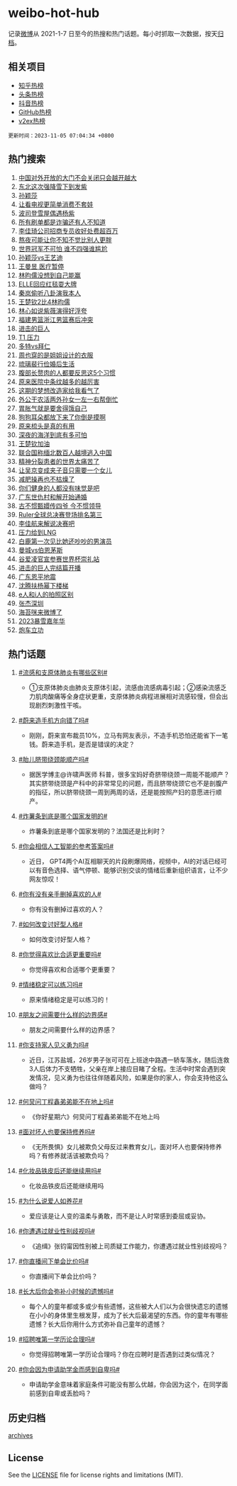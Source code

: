# weibo-hot-hub

记录[微博](https://www.weibo.com)从 2021-1-7 日至今的热搜和热门话题。每小时抓取一次数据，按天[归档](archives)。

## 相关项目

- [知乎热榜](https://github.com/lonnyzhang423/zhihu-hot-hub)
- [头条热榜](https://github.com/lonnyzhang423/toutiao-hot-hub)
- [抖音热榜](https://github.com/lonnyzhang423/douyin-hot-hub)
- [GitHub热榜](https://github.com/lonnyzhang423/github-hot-hub)
- [v2ex热榜](https://github.com/lonnyzhang423/v2ex-hot-hub)


`更新时间：2023-11-05 07:04:34 +0800`

## 热门搜索

1. [中国对外开放的大门不会关闭只会越开越大](https://m.weibo.cn/search?containerid=100103type%3D1%26t%3D10%26q%3D%23%E4%B8%AD%E5%9B%BD%E5%AF%B9%E5%A4%96%E5%BC%80%E6%94%BE%E7%9A%84%E5%A4%A7%E9%97%A8%E4%B8%8D%E4%BC%9A%E5%85%B3%E9%97%AD%E5%8F%AA%E4%BC%9A%E8%B6%8A%E5%BC%80%E8%B6%8A%E5%A4%A7%23&stream_entry_id=51&isnewpage=1&extparam=seat%3D1%26pos%3D0%26q%3D%2523%25E4%25B8%25AD%25E5%259B%25BD%25E5%25AF%25B9%25E5%25A4%2596%25E5%25BC%2580%25E6%2594%25BE%25E7%259A%2584%25E5%25A4%25A7%25E9%2597%25A8%25E4%25B8%258D%25E4%25BC%259A%25E5%2585%25B3%25E9%2597%25AD%25E5%258F%25AA%25E4%25BC%259A%25E8%25B6%258A%25E5%25BC%2580%25E8%25B6%258A%25E5%25A4%25A7%2523%26dgr%3D0%26cate%3D10103%26c_type%3D51%26stream_entry_id%3D51%26filter_type%3Drealtimehot%26display_time%3D1699139072%26pre_seqid%3D1699139072730016300194)
1. [东北这次强降雪下到发紫](https://m.weibo.cn/search?containerid=100103type%3D1%26t%3D10%26q%3D%23%E4%B8%9C%E5%8C%97%E8%BF%99%E6%AC%A1%E5%BC%BA%E9%99%8D%E9%9B%AA%E4%B8%8B%E5%88%B0%E5%8F%91%E7%B4%AB%23&stream_entry_id=31&isnewpage=1&extparam=seat%3D1%26pos%3D0%26lcate%3D5001%26realpos%3D1%26flag%3D2%26c_type%3D31%26q%3D%2523%25E4%25B8%259C%25E5%258C%2597%25E8%25BF%2599%25E6%25AC%25A1%25E5%25BC%25BA%25E9%2599%258D%25E9%259B%25AA%25E4%25B8%258B%25E5%2588%25B0%25E5%258F%2591%25E7%25B4%25AB%2523%26dgr%3D0%26filter_type%3Drealtimehot%26cate%3D5001%26stream_entry_id%3D31%26band_rank%3D1%26display_time%3D1699139072%26pre_seqid%3D1699139072730016300194)
1. [孙颖莎](https://m.weibo.cn/search?containerid=100103type%3D1%26t%3D10%26q%3D%E5%AD%99%E9%A2%96%E8%8E%8E&stream_entry_id=31&isnewpage=1&extparam=seat%3D1%26pos%3D1%26lcate%3D5001%26realpos%3D2%26flag%3D16%26c_type%3D31%26q%3D%25E5%25AD%2599%25E9%25A2%2596%25E8%258E%258E%26dgr%3D0%26filter_type%3Drealtimehot%26cate%3D5001%26stream_entry_id%3D31%26band_rank%3D2%26display_time%3D1699139072%26pre_seqid%3D1699139072730016300194)
1. [让看电视更简单消费不套娃](https://m.weibo.cn/search?containerid=100103type%3D1%26t%3D10%26q%3D%23%E8%AE%A9%E7%9C%8B%E7%94%B5%E8%A7%86%E6%9B%B4%E7%AE%80%E5%8D%95%E6%B6%88%E8%B4%B9%E4%B8%8D%E5%A5%97%E5%A8%83%23&stream_entry_id=31&isnewpage=1&extparam=seat%3D1%26pos%3D2%26lcate%3D5001%26realpos%3D3%26flag%3D0%26c_type%3D31%26q%3D%2523%25E8%25AE%25A9%25E7%259C%258B%25E7%2594%25B5%25E8%25A7%2586%25E6%259B%25B4%25E7%25AE%2580%25E5%258D%2595%25E6%25B6%2588%25E8%25B4%25B9%25E4%25B8%258D%25E5%25A5%2597%25E5%25A8%2583%2523%26dgr%3D0%26filter_type%3Drealtimehot%26cate%3D5001%26stream_entry_id%3D31%26band_rank%3D3%26display_time%3D1699139072%26pre_seqid%3D1699139072730016300194)
1. [波司登雪屋偶遇杨紫](https://m.weibo.cn/search?containerid=100103type%3D1%26t%3D10%26q%3D%23%E6%B3%A2%E5%8F%B8%E7%99%BB%E9%9B%AA%E5%B1%8B%E5%81%B6%E9%81%87%E6%9D%A8%E7%B4%AB%23&stream_entry_id=31&isnewpage=1&extparam=seat%3D1%26pos%3D3%26is_ad_pos%3D1%26lcate%3D5001%26filter_type%3Drealtimehot%26c_type%3D31%26q%3D%2523%25E6%25B3%25A2%25E5%258F%25B8%25E7%2599%25BB%25E9%259B%25AA%25E5%25B1%258B%25E5%2581%25B6%25E9%2581%2587%25E6%259D%25A8%25E7%25B4%25AB%2523%26dgr%3D0%26cate%3D5001%26topic_ad%3D1%26adid%3D210357%26stream_entry_id%3D31%26band_rank%3D4%26display_time%3D1699139072%26pre_seqid%3D1699139072730016300194)
1. [所有刷单都是诈骗还有人不知道](https://m.weibo.cn/search?containerid=100103type%3D1%26t%3D10%26q%3D%23%E6%89%80%E6%9C%89%E5%88%B7%E5%8D%95%E9%83%BD%E6%98%AF%E8%AF%88%E9%AA%97%E8%BF%98%E6%9C%89%E4%BA%BA%E4%B8%8D%E7%9F%A5%E9%81%93%23&stream_entry_id=31&isnewpage=1&extparam=seat%3D1%26pos%3D4%26lcate%3D5001%26realpos%3D4%26flag%3D32768%26c_type%3D31%26q%3D%2523%25E6%2589%2580%25E6%259C%2589%25E5%2588%25B7%25E5%258D%2595%25E9%2583%25BD%25E6%2598%25AF%25E8%25AF%2588%25E9%25AA%2597%25E8%25BF%2598%25E6%259C%2589%25E4%25BA%25BA%25E4%25B8%258D%25E7%259F%25A5%25E9%2581%2593%2523%26dgr%3D0%26filter_type%3Drealtimehot%26cate%3D5001%26stream_entry_id%3D31%26band_rank%3D4%26display_time%3D1699139072%26pre_seqid%3D1699139072730016300194)
1. [李佳琦公司招商专员收好处费超百万](https://m.weibo.cn/search?containerid=100103type%3D1%26t%3D10%26q%3D%23%E6%9D%8E%E4%BD%B3%E7%90%A6%E5%85%AC%E5%8F%B8%E6%8B%9B%E5%95%86%E4%B8%93%E5%91%98%E6%94%B6%E5%A5%BD%E5%A4%84%E8%B4%B9%E8%B6%85%E7%99%BE%E4%B8%87%23&stream_entry_id=31&isnewpage=1&extparam=seat%3D1%26pos%3D5%26lcate%3D5001%26realpos%3D5%26flag%3D0%26c_type%3D31%26q%3D%2523%25E6%259D%258E%25E4%25BD%25B3%25E7%2590%25A6%25E5%2585%25AC%25E5%258F%25B8%25E6%258B%259B%25E5%2595%2586%25E4%25B8%2593%25E5%2591%2598%25E6%2594%25B6%25E5%25A5%25BD%25E5%25A4%2584%25E8%25B4%25B9%25E8%25B6%2585%25E7%2599%25BE%25E4%25B8%2587%2523%26dgr%3D0%26filter_type%3Drealtimehot%26cate%3D5001%26stream_entry_id%3D31%26band_rank%3D5%26display_time%3D1699139072%26pre_seqid%3D1699139072730016300194)
1. [熬夜可能让你不知不觉比别人更胖](https://m.weibo.cn/search?containerid=100103type%3D1%26t%3D10%26q%3D%23%E7%86%AC%E5%A4%9C%E5%8F%AF%E8%83%BD%E8%AE%A9%E4%BD%A0%E4%B8%8D%E7%9F%A5%E4%B8%8D%E8%A7%89%E6%AF%94%E5%88%AB%E4%BA%BA%E6%9B%B4%E8%83%96%23&stream_entry_id=31&isnewpage=1&extparam=seat%3D1%26pos%3D6%26lcate%3D5001%26realpos%3D6%26flag%3D0%26c_type%3D31%26q%3D%2523%25E7%2586%25AC%25E5%25A4%259C%25E5%258F%25AF%25E8%2583%25BD%25E8%25AE%25A9%25E4%25BD%25A0%25E4%25B8%258D%25E7%259F%25A5%25E4%25B8%258D%25E8%25A7%2589%25E6%25AF%2594%25E5%2588%25AB%25E4%25BA%25BA%25E6%259B%25B4%25E8%2583%2596%2523%26dgr%3D0%26filter_type%3Drealtimehot%26cate%3D5001%26stream_entry_id%3D31%26band_rank%3D6%26display_time%3D1699139072%26pre_seqid%3D1699139072730016300194)
1. [世界冠军不可怕 谁不四强谁尴尬](https://m.weibo.cn/search?containerid=100103type%3D1%26t%3D10%26q%3D%E4%B8%96%E7%95%8C%E5%86%A0%E5%86%9B%E4%B8%8D%E5%8F%AF%E6%80%95+%E8%B0%81%E4%B8%8D%E5%9B%9B%E5%BC%BA%E8%B0%81%E5%B0%B4%E5%B0%AC&stream_entry_id=31&isnewpage=1&extparam=seat%3D1%26pos%3D7%26lcate%3D5001%26realpos%3D7%26flag%3D0%26c_type%3D31%26q%3D%25E4%25B8%2596%25E7%2595%258C%25E5%2586%25A0%25E5%2586%259B%25E4%25B8%258D%25E5%258F%25AF%25E6%2580%2595%2520%25E8%25B0%2581%25E4%25B8%258D%25E5%259B%259B%25E5%25BC%25BA%25E8%25B0%2581%25E5%25B0%25B4%25E5%25B0%25AC%26dgr%3D0%26filter_type%3Drealtimehot%26cate%3D5001%26stream_entry_id%3D31%26band_rank%3D7%26display_time%3D1699139072%26pre_seqid%3D1699139072730016300194)
1. [孙颖莎vs王艺迪](https://m.weibo.cn/search?containerid=100103type%3D1%26t%3D10%26q%3D%E5%AD%99%E9%A2%96%E8%8E%8Evs%E7%8E%8B%E8%89%BA%E8%BF%AA&stream_entry_id=31&isnewpage=1&extparam=seat%3D1%26pos%3D8%26lcate%3D5001%26realpos%3D8%26flag%3D0%26c_type%3D31%26q%3D%25E5%25AD%2599%25E9%25A2%2596%25E8%258E%258Evs%25E7%258E%258B%25E8%2589%25BA%25E8%25BF%25AA%26dgr%3D0%26filter_type%3Drealtimehot%26cate%3D5001%26stream_entry_id%3D31%26band_rank%3D8%26display_time%3D1699139072%26pre_seqid%3D1699139072730016300194)
1. [王曼昱 医疗暂停](https://m.weibo.cn/search?containerid=100103type%3D1%26t%3D10%26q%3D%E7%8E%8B%E6%9B%BC%E6%98%B1+%E5%8C%BB%E7%96%97%E6%9A%82%E5%81%9C&stream_entry_id=31&isnewpage=1&extparam=seat%3D1%26pos%3D9%26lcate%3D5001%26realpos%3D9%26flag%3D0%26c_type%3D31%26q%3D%25E7%258E%258B%25E6%259B%25BC%25E6%2598%25B1%2520%25E5%258C%25BB%25E7%2596%2597%25E6%259A%2582%25E5%2581%259C%26dgr%3D0%26filter_type%3Drealtimehot%26cate%3D5001%26stream_entry_id%3D31%26band_rank%3D9%26display_time%3D1699139072%26pre_seqid%3D1699139072730016300194)
1. [林昀儒没想到自己能赢](https://m.weibo.cn/search?containerid=100103type%3D1%26t%3D10%26q%3D%E6%9E%97%E6%98%80%E5%84%92%E6%B2%A1%E6%83%B3%E5%88%B0%E8%87%AA%E5%B7%B1%E8%83%BD%E8%B5%A2&stream_entry_id=31&isnewpage=1&extparam=seat%3D1%26pos%3D10%26lcate%3D5001%26realpos%3D10%26flag%3D0%26c_type%3D31%26q%3D%25E6%259E%2597%25E6%2598%2580%25E5%2584%2592%25E6%25B2%25A1%25E6%2583%25B3%25E5%2588%25B0%25E8%2587%25AA%25E5%25B7%25B1%25E8%2583%25BD%25E8%25B5%25A2%26dgr%3D0%26filter_type%3Drealtimehot%26cate%3D5001%26stream_entry_id%3D31%26band_rank%3D10%26display_time%3D1699139072%26pre_seqid%3D1699139072730016300194)
1. [ELLE回应红毯耍大牌](https://m.weibo.cn/search?containerid=100103type%3D1%26t%3D10%26q%3D%23ELLE%E5%9B%9E%E5%BA%94%E7%BA%A2%E6%AF%AF%E8%80%8D%E5%A4%A7%E7%89%8C%23&stream_entry_id=31&isnewpage=1&extparam=seat%3D1%26pos%3D11%26lcate%3D5001%26realpos%3D11%26flag%3D0%26c_type%3D31%26q%3D%2523ELLE%25E5%259B%259E%25E5%25BA%2594%25E7%25BA%25A2%25E6%25AF%25AF%25E8%2580%258D%25E5%25A4%25A7%25E7%2589%258C%2523%26dgr%3D0%26filter_type%3Drealtimehot%26cate%3D5001%26stream_entry_id%3D31%26band_rank%3D11%26display_time%3D1699139072%26pre_seqid%3D1699139072730016300194)
1. [秦岚偷听八卦演我本人](https://m.weibo.cn/search?containerid=100103type%3D1%26t%3D10%26q%3D%23%E7%A7%A6%E5%B2%9A%E5%81%B7%E5%90%AC%E5%85%AB%E5%8D%A6%E6%BC%94%E6%88%91%E6%9C%AC%E4%BA%BA%23&stream_entry_id=31&isnewpage=1&extparam=seat%3D1%26pos%3D12%26lcate%3D5001%26realpos%3D12%26flag%3D0%26c_type%3D31%26q%3D%2523%25E7%25A7%25A6%25E5%25B2%259A%25E5%2581%25B7%25E5%2590%25AC%25E5%2585%25AB%25E5%258D%25A6%25E6%25BC%2594%25E6%2588%2591%25E6%259C%25AC%25E4%25BA%25BA%2523%26dgr%3D0%26filter_type%3Drealtimehot%26cate%3D5001%26stream_entry_id%3D31%26band_rank%3D12%26display_time%3D1699139072%26pre_seqid%3D1699139072730016300194)
1. [王楚钦2比4林昀儒](https://m.weibo.cn/search?containerid=100103type%3D1%26t%3D10%26q%3D%23%E7%8E%8B%E6%A5%9A%E9%92%A62%E6%AF%944%E6%9E%97%E6%98%80%E5%84%92%23&stream_entry_id=31&isnewpage=1&extparam=seat%3D1%26pos%3D13%26lcate%3D5001%26realpos%3D13%26flag%3D0%26c_type%3D31%26q%3D%2523%25E7%258E%258B%25E6%25A5%259A%25E9%2592%25A62%25E6%25AF%25944%25E6%259E%2597%25E6%2598%2580%25E5%2584%2592%2523%26dgr%3D0%26filter_type%3Drealtimehot%26cate%3D5001%26stream_entry_id%3D31%26band_rank%3D13%26display_time%3D1699139072%26pre_seqid%3D1699139072730016300194)
1. [林心如说紫薇演得好浮夸](https://m.weibo.cn/search?containerid=100103type%3D1%26t%3D10%26q%3D%23%E6%9E%97%E5%BF%83%E5%A6%82%E8%AF%B4%E7%B4%AB%E8%96%87%E6%BC%94%E5%BE%97%E5%A5%BD%E6%B5%AE%E5%A4%B8%23&stream_entry_id=31&isnewpage=1&extparam=seat%3D1%26pos%3D14%26lcate%3D5001%26realpos%3D14%26flag%3D0%26c_type%3D31%26q%3D%2523%25E6%259E%2597%25E5%25BF%2583%25E5%25A6%2582%25E8%25AF%25B4%25E7%25B4%25AB%25E8%2596%2587%25E6%25BC%2594%25E5%25BE%2597%25E5%25A5%25BD%25E6%25B5%25AE%25E5%25A4%25B8%2523%26dgr%3D0%26filter_type%3Drealtimehot%26cate%3D5001%26stream_entry_id%3D31%26band_rank%3D14%26display_time%3D1699139072%26pre_seqid%3D1699139072730016300194)
1. [福建男篮浙江男篮赛后冲突](https://m.weibo.cn/search?containerid=100103type%3D1%26t%3D10%26q%3D%23%E7%A6%8F%E5%BB%BA%E7%94%B7%E7%AF%AE%E6%B5%99%E6%B1%9F%E7%94%B7%E7%AF%AE%E8%B5%9B%E5%90%8E%E5%86%B2%E7%AA%81%23&stream_entry_id=31&isnewpage=1&extparam=seat%3D1%26pos%3D15%26lcate%3D5001%26realpos%3D15%26flag%3D0%26c_type%3D31%26q%3D%2523%25E7%25A6%258F%25E5%25BB%25BA%25E7%2594%25B7%25E7%25AF%25AE%25E6%25B5%2599%25E6%25B1%259F%25E7%2594%25B7%25E7%25AF%25AE%25E8%25B5%259B%25E5%2590%258E%25E5%2586%25B2%25E7%25AA%2581%2523%26dgr%3D0%26filter_type%3Drealtimehot%26cate%3D5001%26stream_entry_id%3D31%26band_rank%3D15%26display_time%3D1699139072%26pre_seqid%3D1699139072730016300194)
1. [进击的巨人](https://m.weibo.cn/search?containerid=100103type%3D1%26t%3D10%26q%3D%E8%BF%9B%E5%87%BB%E7%9A%84%E5%B7%A8%E4%BA%BA&stream_entry_id=31&isnewpage=1&extparam=seat%3D1%26pos%3D16%26lcate%3D5001%26realpos%3D16%26flag%3D0%26c_type%3D31%26q%3D%25E8%25BF%259B%25E5%2587%25BB%25E7%259A%2584%25E5%25B7%25A8%25E4%25BA%25BA%26dgr%3D0%26filter_type%3Drealtimehot%26cate%3D5001%26stream_entry_id%3D31%26band_rank%3D16%26display_time%3D1699139072%26pre_seqid%3D1699139072730016300194)
1. [T1 压力](https://m.weibo.cn/search?containerid=100103type%3D1%26t%3D10%26q%3DT1+%E5%8E%8B%E5%8A%9B&stream_entry_id=31&isnewpage=1&extparam=seat%3D1%26pos%3D17%26lcate%3D5001%26realpos%3D17%26flag%3D0%26c_type%3D31%26q%3DT1%2520%25E5%258E%258B%25E5%258A%259B%26dgr%3D0%26filter_type%3Drealtimehot%26cate%3D5001%26stream_entry_id%3D31%26band_rank%3D17%26display_time%3D1699139072%26pre_seqid%3D1699139072730016300194)
1. [多特vs拜仁](https://m.weibo.cn/search?containerid=100103type%3D1%26t%3D10%26q%3D%E5%A4%9A%E7%89%B9vs%E6%8B%9C%E4%BB%81&stream_entry_id=31&isnewpage=1&extparam=seat%3D1%26pos%3D18%26lcate%3D5001%26realpos%3D18%26flag%3D0%26c_type%3D31%26q%3D%25E5%25A4%259A%25E7%2589%25B9vs%25E6%258B%259C%25E4%25BB%2581%26dgr%3D0%26filter_type%3Drealtimehot%26cate%3D5001%26stream_entry_id%3D31%26band_rank%3D18%26display_time%3D1699139072%26pre_seqid%3D1699139072730016300194)
1. [周也穿的是姐姐设计的衣服](https://m.weibo.cn/search?containerid=100103type%3D1%26t%3D10%26q%3D%23%E5%91%A8%E4%B9%9F%E7%A9%BF%E7%9A%84%E6%98%AF%E5%A7%90%E5%A7%90%E8%AE%BE%E8%AE%A1%E7%9A%84%E8%A1%A3%E6%9C%8D%23&stream_entry_id=31&isnewpage=1&extparam=seat%3D1%26pos%3D19%26lcate%3D5001%26realpos%3D19%26flag%3D0%26c_type%3D31%26q%3D%2523%25E5%2591%25A8%25E4%25B9%259F%25E7%25A9%25BF%25E7%259A%2584%25E6%2598%25AF%25E5%25A7%2590%25E5%25A7%2590%25E8%25AE%25BE%25E8%25AE%25A1%25E7%259A%2584%25E8%25A1%25A3%25E6%259C%258D%2523%26dgr%3D0%26filter_type%3Drealtimehot%26cate%3D5001%26stream_entry_id%3D31%26band_rank%3D19%26display_time%3D1699139072%26pre_seqid%3D1699139072730016300194)
1. [琉璃裴行俭婚后生活](https://m.weibo.cn/search?containerid=100103type%3D1%26t%3D10%26q%3D%E7%90%89%E7%92%83%E8%A3%B4%E8%A1%8C%E4%BF%AD%E5%A9%9A%E5%90%8E%E7%94%9F%E6%B4%BB&stream_entry_id=31&isnewpage=1&extparam=seat%3D1%26pos%3D20%26lcate%3D5001%26realpos%3D20%26flag%3D0%26c_type%3D31%26q%3D%25E7%2590%2589%25E7%2592%2583%25E8%25A3%25B4%25E8%25A1%258C%25E4%25BF%25AD%25E5%25A9%259A%25E5%2590%258E%25E7%2594%259F%25E6%25B4%25BB%26dgr%3D0%26filter_type%3Drealtimehot%26cate%3D5001%26stream_entry_id%3D31%26band_rank%3D20%26display_time%3D1699139072%26pre_seqid%3D1699139072730016300194)
1. [腹部长赘肉的人都要反思这5个习惯](https://m.weibo.cn/search?containerid=100103type%3D1%26t%3D10%26q%3D%23%E8%85%B9%E9%83%A8%E9%95%BF%E8%B5%98%E8%82%89%E7%9A%84%E4%BA%BA%E9%83%BD%E8%A6%81%E5%8F%8D%E6%80%9D%E8%BF%995%E4%B8%AA%E4%B9%A0%E6%83%AF%23&stream_entry_id=31&isnewpage=1&extparam=seat%3D1%26pos%3D21%26lcate%3D5001%26realpos%3D21%26flag%3D0%26c_type%3D31%26q%3D%2523%25E8%2585%25B9%25E9%2583%25A8%25E9%2595%25BF%25E8%25B5%2598%25E8%2582%2589%25E7%259A%2584%25E4%25BA%25BA%25E9%2583%25BD%25E8%25A6%2581%25E5%258F%258D%25E6%2580%259D%25E8%25BF%25995%25E4%25B8%25AA%25E4%25B9%25A0%25E6%2583%25AF%2523%26dgr%3D0%26filter_type%3Drealtimehot%26cate%3D5001%26stream_entry_id%3D31%26band_rank%3D21%26display_time%3D1699139072%26pre_seqid%3D1699139072730016300194)
1. [原来医院中条纹越多的越厉害](https://m.weibo.cn/search?containerid=100103type%3D1%26t%3D10%26q%3D%E5%8E%9F%E6%9D%A5%E5%8C%BB%E9%99%A2%E4%B8%AD%E6%9D%A1%E7%BA%B9%E8%B6%8A%E5%A4%9A%E7%9A%84%E8%B6%8A%E5%8E%89%E5%AE%B3&stream_entry_id=31&isnewpage=1&extparam=seat%3D1%26pos%3D22%26lcate%3D5001%26realpos%3D22%26flag%3D0%26c_type%3D31%26q%3D%25E5%258E%259F%25E6%259D%25A5%25E5%258C%25BB%25E9%2599%25A2%25E4%25B8%25AD%25E6%259D%25A1%25E7%25BA%25B9%25E8%25B6%258A%25E5%25A4%259A%25E7%259A%2584%25E8%25B6%258A%25E5%258E%2589%25E5%25AE%25B3%26dgr%3D0%26filter_type%3Drealtimehot%26cate%3D5001%26stream_entry_id%3D31%26band_rank%3D22%26display_time%3D1699139072%26pre_seqid%3D1699139072730016300194)
1. [这期的梦想改造家给我看气了](https://m.weibo.cn/search?containerid=100103type%3D1%26t%3D10%26q%3D%E8%BF%99%E6%9C%9F%E7%9A%84%E6%A2%A6%E6%83%B3%E6%94%B9%E9%80%A0%E5%AE%B6%E7%BB%99%E6%88%91%E7%9C%8B%E6%B0%94%E4%BA%86&stream_entry_id=31&isnewpage=1&extparam=seat%3D1%26pos%3D23%26lcate%3D5001%26realpos%3D23%26flag%3D0%26c_type%3D31%26q%3D%25E8%25BF%2599%25E6%259C%259F%25E7%259A%2584%25E6%25A2%25A6%25E6%2583%25B3%25E6%2594%25B9%25E9%2580%25A0%25E5%25AE%25B6%25E7%25BB%2599%25E6%2588%2591%25E7%259C%258B%25E6%25B0%2594%25E4%25BA%2586%26dgr%3D0%26filter_type%3Drealtimehot%26cate%3D5001%26stream_entry_id%3D31%26band_rank%3D23%26display_time%3D1699139072%26pre_seqid%3D1699139072730016300194)
1. [外公干农活两外孙女一左一右帮倒忙](https://m.weibo.cn/search?containerid=100103type%3D1%26t%3D10%26q%3D%23%E5%A4%96%E5%85%AC%E5%B9%B2%E5%86%9C%E6%B4%BB%E4%B8%A4%E5%A4%96%E5%AD%99%E5%A5%B3%E4%B8%80%E5%B7%A6%E4%B8%80%E5%8F%B3%E5%B8%AE%E5%80%92%E5%BF%99%23&stream_entry_id=31&isnewpage=1&extparam=seat%3D1%26pos%3D24%26lcate%3D5001%26realpos%3D24%26flag%3D32768%26c_type%3D31%26q%3D%2523%25E5%25A4%2596%25E5%2585%25AC%25E5%25B9%25B2%25E5%2586%259C%25E6%25B4%25BB%25E4%25B8%25A4%25E5%25A4%2596%25E5%25AD%2599%25E5%25A5%25B3%25E4%25B8%2580%25E5%25B7%25A6%25E4%25B8%2580%25E5%258F%25B3%25E5%25B8%25AE%25E5%2580%2592%25E5%25BF%2599%2523%26dgr%3D0%26filter_type%3Drealtimehot%26cate%3D5001%26stream_entry_id%3D31%26band_rank%3D24%26display_time%3D1699139072%26pre_seqid%3D1699139072730016300194)
1. [胃胀气就是要舍得饿自己](https://m.weibo.cn/search?containerid=100103type%3D1%26t%3D10%26q%3D%23%E8%83%83%E8%83%80%E6%B0%94%E5%B0%B1%E6%98%AF%E8%A6%81%E8%88%8D%E5%BE%97%E9%A5%BF%E8%87%AA%E5%B7%B1%23&stream_entry_id=31&isnewpage=1&extparam=seat%3D1%26pos%3D25%26lcate%3D5001%26realpos%3D25%26flag%3D0%26c_type%3D31%26q%3D%2523%25E8%2583%2583%25E8%2583%2580%25E6%25B0%2594%25E5%25B0%25B1%25E6%2598%25AF%25E8%25A6%2581%25E8%2588%258D%25E5%25BE%2597%25E9%25A5%25BF%25E8%2587%25AA%25E5%25B7%25B1%2523%26dgr%3D0%26filter_type%3Drealtimehot%26cate%3D5001%26stream_entry_id%3D31%26band_rank%3D25%26display_time%3D1699139072%26pre_seqid%3D1699139072730016300194)
1. [狗狗耳朵都放下来了你倒是摸啊](https://m.weibo.cn/search?containerid=100103type%3D1%26t%3D10%26q%3D%E7%8B%97%E7%8B%97%E8%80%B3%E6%9C%B5%E9%83%BD%E6%94%BE%E4%B8%8B%E6%9D%A5%E4%BA%86%E4%BD%A0%E5%80%92%E6%98%AF%E6%91%B8%E5%95%8A&stream_entry_id=31&isnewpage=1&extparam=seat%3D1%26pos%3D26%26lcate%3D5001%26realpos%3D26%26flag%3D0%26c_type%3D31%26q%3D%25E7%258B%2597%25E7%258B%2597%25E8%2580%25B3%25E6%259C%25B5%25E9%2583%25BD%25E6%2594%25BE%25E4%25B8%258B%25E6%259D%25A5%25E4%25BA%2586%25E4%25BD%25A0%25E5%2580%2592%25E6%2598%25AF%25E6%2591%25B8%25E5%2595%258A%26dgr%3D0%26filter_type%3Drealtimehot%26cate%3D5001%26stream_entry_id%3D31%26band_rank%3D26%26display_time%3D1699139072%26pre_seqid%3D1699139072730016300194)
1. [原来梳头是真的有用](https://m.weibo.cn/search?containerid=100103type%3D1%26t%3D10%26q%3D%23%E5%8E%9F%E6%9D%A5%E6%A2%B3%E5%A4%B4%E6%98%AF%E7%9C%9F%E7%9A%84%E6%9C%89%E7%94%A8%23&stream_entry_id=31&isnewpage=1&extparam=seat%3D1%26pos%3D27%26lcate%3D5001%26realpos%3D27%26flag%3D0%26c_type%3D31%26q%3D%2523%25E5%258E%259F%25E6%259D%25A5%25E6%25A2%25B3%25E5%25A4%25B4%25E6%2598%25AF%25E7%259C%259F%25E7%259A%2584%25E6%259C%2589%25E7%2594%25A8%2523%26dgr%3D0%26filter_type%3Drealtimehot%26cate%3D5001%26stream_entry_id%3D31%26band_rank%3D27%26display_time%3D1699139072%26pre_seqid%3D1699139072730016300194)
1. [深夜的海洋到底有多可怕](https://m.weibo.cn/search?containerid=100103type%3D1%26t%3D10%26q%3D%E6%B7%B1%E5%A4%9C%E7%9A%84%E6%B5%B7%E6%B4%8B%E5%88%B0%E5%BA%95%E6%9C%89%E5%A4%9A%E5%8F%AF%E6%80%95&stream_entry_id=31&isnewpage=1&extparam=seat%3D1%26pos%3D28%26lcate%3D5001%26realpos%3D28%26flag%3D0%26c_type%3D31%26q%3D%25E6%25B7%25B1%25E5%25A4%259C%25E7%259A%2584%25E6%25B5%25B7%25E6%25B4%258B%25E5%2588%25B0%25E5%25BA%2595%25E6%259C%2589%25E5%25A4%259A%25E5%258F%25AF%25E6%2580%2595%26dgr%3D0%26filter_type%3Drealtimehot%26cate%3D5001%26stream_entry_id%3D31%26band_rank%3D28%26display_time%3D1699139072%26pre_seqid%3D1699139072730016300194)
1. [王楚钦加油](https://m.weibo.cn/search?containerid=100103type%3D1%26t%3D10%26q%3D%23%E7%8E%8B%E6%A5%9A%E9%92%A6%E5%8A%A0%E6%B2%B9%23&stream_entry_id=31&isnewpage=1&extparam=seat%3D1%26pos%3D29%26lcate%3D5001%26realpos%3D29%26flag%3D0%26c_type%3D31%26q%3D%2523%25E7%258E%258B%25E6%25A5%259A%25E9%2592%25A6%25E5%258A%25A0%25E6%25B2%25B9%2523%26dgr%3D0%26filter_type%3Drealtimehot%26cate%3D5001%26stream_entry_id%3D31%26band_rank%3D29%26display_time%3D1699139072%26pre_seqid%3D1699139072730016300194)
1. [联合国称缅北数百人越境逃入中国](https://m.weibo.cn/search?containerid=100103type%3D1%26t%3D10%26q%3D%23%E8%81%94%E5%90%88%E5%9B%BD%E7%A7%B0%E7%BC%85%E5%8C%97%E6%95%B0%E7%99%BE%E4%BA%BA%E8%B6%8A%E5%A2%83%E9%80%83%E5%85%A5%E4%B8%AD%E5%9B%BD%23&stream_entry_id=31&isnewpage=1&extparam=seat%3D1%26pos%3D30%26lcate%3D5001%26realpos%3D30%26flag%3D0%26c_type%3D31%26q%3D%2523%25E8%2581%2594%25E5%2590%2588%25E5%259B%25BD%25E7%25A7%25B0%25E7%25BC%2585%25E5%258C%2597%25E6%2595%25B0%25E7%2599%25BE%25E4%25BA%25BA%25E8%25B6%258A%25E5%25A2%2583%25E9%2580%2583%25E5%2585%25A5%25E4%25B8%25AD%25E5%259B%25BD%2523%26dgr%3D0%26filter_type%3Drealtimehot%26cate%3D5001%26stream_entry_id%3D31%26band_rank%3D30%26display_time%3D1699139072%26pre_seqid%3D1699139072730016300194)
1. [精神分裂患者的世界太痛苦了](https://m.weibo.cn/search?containerid=100103type%3D1%26t%3D10%26q%3D%E7%B2%BE%E7%A5%9E%E5%88%86%E8%A3%82%E6%82%A3%E8%80%85%E7%9A%84%E4%B8%96%E7%95%8C%E5%A4%AA%E7%97%9B%E8%8B%A6%E4%BA%86&stream_entry_id=31&isnewpage=1&extparam=seat%3D1%26pos%3D31%26lcate%3D5001%26realpos%3D31%26flag%3D0%26c_type%3D31%26q%3D%25E7%25B2%25BE%25E7%25A5%259E%25E5%2588%2586%25E8%25A3%2582%25E6%2582%25A3%25E8%2580%2585%25E7%259A%2584%25E4%25B8%2596%25E7%2595%258C%25E5%25A4%25AA%25E7%2597%259B%25E8%258B%25A6%25E4%25BA%2586%26dgr%3D0%26filter_type%3Drealtimehot%26cate%3D5001%26stream_entry_id%3D31%26band_rank%3D31%26display_time%3D1699139072%26pre_seqid%3D1699139072730016300194)
1. [让吴京变成夹子音只需要一个女儿](https://m.weibo.cn/search?containerid=100103type%3D1%26t%3D10%26q%3D%E8%AE%A9%E5%90%B4%E4%BA%AC%E5%8F%98%E6%88%90%E5%A4%B9%E5%AD%90%E9%9F%B3%E5%8F%AA%E9%9C%80%E8%A6%81%E4%B8%80%E4%B8%AA%E5%A5%B3%E5%84%BF&stream_entry_id=31&isnewpage=1&extparam=seat%3D1%26pos%3D32%26lcate%3D5001%26realpos%3D32%26flag%3D1%26c_type%3D31%26q%3D%25E8%25AE%25A9%25E5%2590%25B4%25E4%25BA%25AC%25E5%258F%2598%25E6%2588%2590%25E5%25A4%25B9%25E5%25AD%2590%25E9%259F%25B3%25E5%258F%25AA%25E9%259C%2580%25E8%25A6%2581%25E4%25B8%2580%25E4%25B8%25AA%25E5%25A5%25B3%25E5%2584%25BF%26dgr%3D0%26filter_type%3Drealtimehot%26cate%3D5001%26stream_entry_id%3D31%26band_rank%3D32%26display_time%3D1699139072%26pre_seqid%3D1699139072730016300194)
1. [减肥操再也不枯燥了](https://m.weibo.cn/search?containerid=100103type%3D1%26t%3D10%26q%3D%E5%87%8F%E8%82%A5%E6%93%8D%E5%86%8D%E4%B9%9F%E4%B8%8D%E6%9E%AF%E7%87%A5%E4%BA%86&stream_entry_id=31&isnewpage=1&extparam=seat%3D1%26pos%3D33%26lcate%3D5001%26realpos%3D33%26flag%3D0%26c_type%3D31%26q%3D%25E5%2587%258F%25E8%2582%25A5%25E6%2593%258D%25E5%2586%258D%25E4%25B9%259F%25E4%25B8%258D%25E6%259E%25AF%25E7%2587%25A5%25E4%25BA%2586%26dgr%3D0%26filter_type%3Drealtimehot%26cate%3D5001%26stream_entry_id%3D31%26band_rank%3D33%26display_time%3D1699139072%26pre_seqid%3D1699139072730016300194)
1. [你们健身的人都没有味觉是吧](https://m.weibo.cn/search?containerid=100103type%3D1%26t%3D10%26q%3D%E4%BD%A0%E4%BB%AC%E5%81%A5%E8%BA%AB%E7%9A%84%E4%BA%BA%E9%83%BD%E6%B2%A1%E6%9C%89%E5%91%B3%E8%A7%89%E6%98%AF%E5%90%A7&stream_entry_id=31&isnewpage=1&extparam=seat%3D1%26pos%3D34%26lcate%3D5001%26realpos%3D34%26flag%3D1%26c_type%3D31%26q%3D%25E4%25BD%25A0%25E4%25BB%25AC%25E5%2581%25A5%25E8%25BA%25AB%25E7%259A%2584%25E4%25BA%25BA%25E9%2583%25BD%25E6%25B2%25A1%25E6%259C%2589%25E5%2591%25B3%25E8%25A7%2589%25E6%2598%25AF%25E5%2590%25A7%26dgr%3D0%26filter_type%3Drealtimehot%26cate%3D5001%26stream_entry_id%3D31%26band_rank%3D34%26display_time%3D1699139072%26pre_seqid%3D1699139072730016300194)
1. [广东世仇村和解开始通婚](https://m.weibo.cn/search?containerid=100103type%3D1%26t%3D10%26q%3D%23%E5%B9%BF%E4%B8%9C%E4%B8%96%E4%BB%87%E6%9D%91%E5%92%8C%E8%A7%A3%E5%BC%80%E5%A7%8B%E9%80%9A%E5%A9%9A%23&stream_entry_id=31&isnewpage=1&extparam=seat%3D1%26pos%3D35%26lcate%3D5001%26realpos%3D35%26flag%3D0%26c_type%3D31%26q%3D%2523%25E5%25B9%25BF%25E4%25B8%259C%25E4%25B8%2596%25E4%25BB%2587%25E6%259D%2591%25E5%2592%258C%25E8%25A7%25A3%25E5%25BC%2580%25E5%25A7%258B%25E9%2580%259A%25E5%25A9%259A%2523%26dgr%3D0%26filter_type%3Drealtimehot%26cate%3D5001%26stream_entry_id%3D31%26band_rank%3D35%26display_time%3D1699139072%26pre_seqid%3D1699139072730016300194)
1. [古不惯甄嬛传四爷 今不惯领导](https://m.weibo.cn/search?containerid=100103type%3D1%26t%3D10%26q%3D%E5%8F%A4%E4%B8%8D%E6%83%AF%E7%94%84%E5%AC%9B%E4%BC%A0%E5%9B%9B%E7%88%B7+%E4%BB%8A%E4%B8%8D%E6%83%AF%E9%A2%86%E5%AF%BC&stream_entry_id=31&isnewpage=1&extparam=seat%3D1%26pos%3D36%26lcate%3D5001%26realpos%3D36%26flag%3D1%26c_type%3D31%26q%3D%25E5%258F%25A4%25E4%25B8%258D%25E6%2583%25AF%25E7%2594%2584%25E5%25AC%259B%25E4%25BC%25A0%25E5%259B%259B%25E7%2588%25B7%2520%25E4%25BB%258A%25E4%25B8%258D%25E6%2583%25AF%25E9%25A2%2586%25E5%25AF%25BC%26dgr%3D0%26filter_type%3Drealtimehot%26cate%3D5001%26stream_entry_id%3D31%26band_rank%3D36%26display_time%3D1699139072%26pre_seqid%3D1699139072730016300194)
1. [Ruler全球总决赛登场排名第三](https://m.weibo.cn/search?containerid=100103type%3D1%26t%3D10%26q%3D%23Ruler%E5%85%A8%E7%90%83%E6%80%BB%E5%86%B3%E8%B5%9B%E7%99%BB%E5%9C%BA%E6%8E%92%E5%90%8D%E7%AC%AC%E4%B8%89%23&stream_entry_id=31&isnewpage=1&extparam=seat%3D1%26pos%3D37%26lcate%3D5001%26realpos%3D37%26flag%3D0%26c_type%3D31%26q%3D%2523Ruler%25E5%2585%25A8%25E7%2590%2583%25E6%2580%25BB%25E5%2586%25B3%25E8%25B5%259B%25E7%2599%25BB%25E5%259C%25BA%25E6%258E%2592%25E5%2590%258D%25E7%25AC%25AC%25E4%25B8%2589%2523%26dgr%3D0%26filter_type%3Drealtimehot%26cate%3D5001%26stream_entry_id%3D31%26band_rank%3D37%26display_time%3D1699139072%26pre_seqid%3D1699139072730016300194)
1. [李佳航来解说决赛吧](https://m.weibo.cn/search?containerid=100103type%3D1%26t%3D10%26q%3D%E6%9D%8E%E4%BD%B3%E8%88%AA%E6%9D%A5%E8%A7%A3%E8%AF%B4%E5%86%B3%E8%B5%9B%E5%90%A7&stream_entry_id=31&isnewpage=1&extparam=seat%3D1%26pos%3D38%26lcate%3D5001%26realpos%3D38%26flag%3D0%26c_type%3D31%26q%3D%25E6%259D%258E%25E4%25BD%25B3%25E8%2588%25AA%25E6%259D%25A5%25E8%25A7%25A3%25E8%25AF%25B4%25E5%2586%25B3%25E8%25B5%259B%25E5%2590%25A7%26dgr%3D0%26filter_type%3Drealtimehot%26cate%3D5001%26stream_entry_id%3D31%26band_rank%3D38%26display_time%3D1699139072%26pre_seqid%3D1699139072730016300194)
1. [压力给到LNG](https://m.weibo.cn/search?containerid=100103type%3D1%26t%3D10%26q%3D%23%E5%8E%8B%E5%8A%9B%E7%BB%99%E5%88%B0LNG%23&stream_entry_id=31&isnewpage=1&extparam=seat%3D1%26pos%3D39%26lcate%3D5001%26realpos%3D39%26flag%3D0%26c_type%3D31%26q%3D%2523%25E5%258E%258B%25E5%258A%259B%25E7%25BB%2599%25E5%2588%25B0LNG%2523%26dgr%3D0%26filter_type%3Drealtimehot%26cate%3D5001%26stream_entry_id%3D31%26band_rank%3D39%26display_time%3D1699139072%26pre_seqid%3D1699139072730016300194)
1. [白鹿第一次见比她还吵吵的男演员](https://m.weibo.cn/search?containerid=100103type%3D1%26t%3D10%26q%3D%23%E7%99%BD%E9%B9%BF%E7%AC%AC%E4%B8%80%E6%AC%A1%E8%A7%81%E6%AF%94%E5%A5%B9%E8%BF%98%E5%90%B5%E5%90%B5%E7%9A%84%E7%94%B7%E6%BC%94%E5%91%98%23&stream_entry_id=31&isnewpage=1&extparam=seat%3D1%26pos%3D40%26lcate%3D5001%26realpos%3D40%26flag%3D0%26c_type%3D31%26q%3D%2523%25E7%2599%25BD%25E9%25B9%25BF%25E7%25AC%25AC%25E4%25B8%2580%25E6%25AC%25A1%25E8%25A7%2581%25E6%25AF%2594%25E5%25A5%25B9%25E8%25BF%2598%25E5%2590%25B5%25E5%2590%25B5%25E7%259A%2584%25E7%2594%25B7%25E6%25BC%2594%25E5%2591%2598%2523%26dgr%3D0%26filter_type%3Drealtimehot%26cate%3D5001%26stream_entry_id%3D31%26band_rank%3D40%26display_time%3D1699139072%26pre_seqid%3D1699139072730016300194)
1. [曼城vs伯恩茅斯](https://m.weibo.cn/search?containerid=100103type%3D1%26t%3D10%26q%3D%E6%9B%BC%E5%9F%8Evs%E4%BC%AF%E6%81%A9%E8%8C%85%E6%96%AF&stream_entry_id=31&isnewpage=1&extparam=seat%3D1%26pos%3D41%26lcate%3D5001%26realpos%3D41%26flag%3D0%26c_type%3D31%26q%3D%25E6%259B%25BC%25E5%259F%258Evs%25E4%25BC%25AF%25E6%2581%25A9%25E8%258C%2585%25E6%2596%25AF%26dgr%3D0%26filter_type%3Drealtimehot%26cate%3D5001%26stream_entry_id%3D31%26band_rank%3D41%26display_time%3D1699139072%26pre_seqid%3D1699139072730016300194)
1. [谷爱凌官宣参赛世界杯崇礼站](https://m.weibo.cn/search?containerid=100103type%3D1%26t%3D10%26q%3D%23%E8%B0%B7%E7%88%B1%E5%87%8C%E5%AE%98%E5%AE%A3%E5%8F%82%E8%B5%9B%E4%B8%96%E7%95%8C%E6%9D%AF%E5%B4%87%E7%A4%BC%E7%AB%99%23&stream_entry_id=31&isnewpage=1&extparam=seat%3D1%26pos%3D42%26lcate%3D5001%26realpos%3D42%26flag%3D0%26c_type%3D31%26q%3D%2523%25E8%25B0%25B7%25E7%2588%25B1%25E5%2587%258C%25E5%25AE%2598%25E5%25AE%25A3%25E5%258F%2582%25E8%25B5%259B%25E4%25B8%2596%25E7%2595%258C%25E6%259D%25AF%25E5%25B4%2587%25E7%25A4%25BC%25E7%25AB%2599%2523%26dgr%3D0%26filter_type%3Drealtimehot%26cate%3D5001%26stream_entry_id%3D31%26band_rank%3D42%26display_time%3D1699139072%26pre_seqid%3D1699139072730016300194)
1. [进击的巨人完结篇开播](https://m.weibo.cn/search?containerid=100103type%3D1%26t%3D10%26q%3D%E8%BF%9B%E5%87%BB%E7%9A%84%E5%B7%A8%E4%BA%BA%E5%AE%8C%E7%BB%93%E7%AF%87%E5%BC%80%E6%92%AD&stream_entry_id=31&isnewpage=1&extparam=seat%3D1%26pos%3D43%26lcate%3D5001%26realpos%3D43%26flag%3D0%26c_type%3D31%26q%3D%25E8%25BF%259B%25E5%2587%25BB%25E7%259A%2584%25E5%25B7%25A8%25E4%25BA%25BA%25E5%25AE%258C%25E7%25BB%2593%25E7%25AF%2587%25E5%25BC%2580%25E6%2592%25AD%26dgr%3D0%26filter_type%3Drealtimehot%26cate%3D5001%26stream_entry_id%3D31%26band_rank%3D43%26display_time%3D1699139072%26pre_seqid%3D1699139072730016300194)
1. [广东恩平地震](https://m.weibo.cn/search?containerid=100103type%3D1%26t%3D10%26q%3D%23%E5%B9%BF%E4%B8%9C%E6%81%A9%E5%B9%B3%E5%9C%B0%E9%9C%87%23&stream_entry_id=31&isnewpage=1&extparam=seat%3D1%26pos%3D44%26lcate%3D5001%26realpos%3D44%26flag%3D0%26c_type%3D31%26q%3D%2523%25E5%25B9%25BF%25E4%25B8%259C%25E6%2581%25A9%25E5%25B9%25B3%25E5%259C%25B0%25E9%259C%2587%2523%26dgr%3D0%26filter_type%3Drealtimehot%26cate%3D5001%26stream_entry_id%3D31%26band_rank%3D44%26display_time%3D1699139072%26pre_seqid%3D1699139072730016300194)
1. [沈腾扶杨幂下楼梯](https://m.weibo.cn/search?containerid=100103type%3D1%26t%3D10%26q%3D%23%E6%B2%88%E8%85%BE%E6%89%B6%E6%9D%A8%E5%B9%82%E4%B8%8B%E6%A5%BC%E6%A2%AF%23&stream_entry_id=31&isnewpage=1&extparam=seat%3D1%26pos%3D45%26lcate%3D5001%26realpos%3D45%26flag%3D0%26c_type%3D31%26q%3D%2523%25E6%25B2%2588%25E8%2585%25BE%25E6%2589%25B6%25E6%259D%25A8%25E5%25B9%2582%25E4%25B8%258B%25E6%25A5%25BC%25E6%25A2%25AF%2523%26dgr%3D0%26filter_type%3Drealtimehot%26cate%3D5001%26stream_entry_id%3D31%26band_rank%3D45%26display_time%3D1699139072%26pre_seqid%3D1699139072730016300194)
1. [e人和i人的拍照区别](https://m.weibo.cn/search?containerid=100103type%3D1%26t%3D10%26q%3D%23e%E4%BA%BA%E5%92%8Ci%E4%BA%BA%E7%9A%84%E6%8B%8D%E7%85%A7%E5%8C%BA%E5%88%AB%23&stream_entry_id=31&isnewpage=1&extparam=seat%3D1%26pos%3D46%26lcate%3D5001%26realpos%3D46%26flag%3D0%26c_type%3D31%26q%3D%2523e%25E4%25BA%25BA%25E5%2592%258Ci%25E4%25BA%25BA%25E7%259A%2584%25E6%258B%258D%25E7%2585%25A7%25E5%258C%25BA%25E5%2588%25AB%2523%26dgr%3D0%26filter_type%3Drealtimehot%26cate%3D5001%26stream_entry_id%3D31%26band_rank%3D46%26display_time%3D1699139072%26pre_seqid%3D1699139072730016300194)
1. [张杰深圳](https://m.weibo.cn/search?containerid=100103type%3D1%26t%3D10%26q%3D%E5%BC%A0%E6%9D%B0%E6%B7%B1%E5%9C%B3&stream_entry_id=31&isnewpage=1&extparam=seat%3D1%26pos%3D47%26lcate%3D5001%26realpos%3D47%26flag%3D0%26c_type%3D31%26q%3D%25E5%25BC%25A0%25E6%259D%25B0%25E6%25B7%25B1%25E5%259C%25B3%26dgr%3D0%26filter_type%3Drealtimehot%26cate%3D5001%26stream_entry_id%3D31%26band_rank%3D47%26display_time%3D1699139072%26pre_seqid%3D1699139072730016300194)
1. [海苔咪来微博了](https://m.weibo.cn/search?containerid=100103type%3D1%26t%3D10%26q%3D%E6%B5%B7%E8%8B%94%E5%92%AA%E6%9D%A5%E5%BE%AE%E5%8D%9A%E4%BA%86&stream_entry_id=31&isnewpage=1&extparam=seat%3D1%26pos%3D48%26lcate%3D5001%26realpos%3D48%26flag%3D0%26c_type%3D31%26q%3D%25E6%25B5%25B7%25E8%258B%2594%25E5%2592%25AA%25E6%259D%25A5%25E5%25BE%25AE%25E5%258D%259A%25E4%25BA%2586%26dgr%3D0%26filter_type%3Drealtimehot%26cate%3D5001%26stream_entry_id%3D31%26band_rank%3D48%26display_time%3D1699139072%26pre_seqid%3D1699139072730016300194)
1. [2023暴雪嘉年华](https://m.weibo.cn/search?containerid=100103type%3D1%26t%3D10%26q%3D%232023%E6%9A%B4%E9%9B%AA%E5%98%89%E5%B9%B4%E5%8D%8E%23&stream_entry_id=31&isnewpage=1&extparam=seat%3D1%26pos%3D49%26lcate%3D5001%26realpos%3D49%26flag%3D0%26c_type%3D31%26q%3D%25232023%25E6%259A%25B4%25E9%259B%25AA%25E5%2598%2589%25E5%25B9%25B4%25E5%258D%258E%2523%26dgr%3D0%26filter_type%3Drealtimehot%26cate%3D5001%26stream_entry_id%3D31%26band_rank%3D49%26display_time%3D1699139072%26pre_seqid%3D1699139072730016300194)
1. [炮车立功](https://m.weibo.cn/search?containerid=100103type%3D1%26t%3D10%26q%3D%23%E7%82%AE%E8%BD%A6%E7%AB%8B%E5%8A%9F%23&stream_entry_id=31&isnewpage=1&extparam=seat%3D1%26pos%3D50%26lcate%3D5001%26realpos%3D50%26flag%3D0%26c_type%3D31%26q%3D%2523%25E7%2582%25AE%25E8%25BD%25A6%25E7%25AB%258B%25E5%258A%259F%2523%26dgr%3D0%26filter_type%3Drealtimehot%26cate%3D5001%26stream_entry_id%3D31%26band_rank%3D50%26display_time%3D1699139072%26pre_seqid%3D1699139072730016300194)

## 热门话题

1. [#流感和支原体肺炎有哪些区别#](https://m.weibo.cn/search?containerid=231522type%3D1%26t%3D10%26q%3D%23%E6%B5%81%E6%84%9F%E5%92%8C%E6%94%AF%E5%8E%9F%E4%BD%93%E8%82%BA%E7%82%8E%E6%9C%89%E5%93%AA%E4%BA%9B%E5%8C%BA%E5%88%AB%23&stream_entry_id=128&isnewpage=1&extparam=seat%3D1%26pos%3D1-0-0%26dgr%3D0%26cate%3D5004%26lcate%3D5004%26unitid%3D1698975142315%26c_type%3D128%26display_time%3D1699139074%26pre_seqid%3D1699139074231021641101)
    - ①支原体肺炎由肺炎支原体引起，流感由流感病毒引起；②感染流感乏力肌肉酸痛等全身症状更重，支原体肺炎病程进展相对流感较慢，但会出现剧烈刺激性干咳。

1. [#蔚来造手机方向错了吗#](https://m.weibo.cn/search?containerid=231522type%3D1%26t%3D10%26q%3D%23%E8%94%9A%E6%9D%A5%E9%80%A0%E6%89%8B%E6%9C%BA%E6%96%B9%E5%90%91%E9%94%99%E4%BA%86%E5%90%97%23&stream_entry_id=128&isnewpage=1&extparam=seat%3D1%26pos%3D1-0-1%26dgr%3D0%26cate%3D5004%26lcate%3D5004%26unitid%3D1699009038255%26c_type%3D128%26display_time%3D1699139074%26pre_seqid%3D1699139074231021641101)
    - 刚刚，蔚来宣布裁员10%，立马有网友表示，不造手机恐怕还能省下一笔钱。蔚来造手机，是否是错误的决定？

1. [#胎儿脐带绕颈能顺产吗#](https://m.weibo.cn/search?containerid=231522type%3D1%26t%3D10%26q%3D%23%E8%83%8E%E5%84%BF%E8%84%90%E5%B8%A6%E7%BB%95%E9%A2%88%E8%83%BD%E9%A1%BA%E4%BA%A7%E5%90%97%23&stream_entry_id=128&isnewpage=1&extparam=seat%3D1%26pos%3D1-0-2%26dgr%3D0%26cate%3D5004%26lcate%3D5004%26unitid%3D1698981742772%26c_type%3D128%26display_time%3D1699139074%26pre_seqid%3D1699139074231021641101)
    - 据医学博主@许啸声医师 科普，很多宝妈好奇脐带绕颈一周能不能顺产？其实脐带绕颈是产科中的非常常见的问题，而且脐带绕颈它也不是剖腹产的指征，所以脐带绕颈一周到两周的话，还是能按照产妇的意愿进行顺产。

1. [#炸薯条到底是哪个国家发明的#](https://m.weibo.cn/search?containerid=231522type%3D1%26t%3D10%26q%3D%23%E7%82%B8%E8%96%AF%E6%9D%A1%E5%88%B0%E5%BA%95%E6%98%AF%E5%93%AA%E4%B8%AA%E5%9B%BD%E5%AE%B6%E5%8F%91%E6%98%8E%E7%9A%84%23&stream_entry_id=128&isnewpage=1&extparam=seat%3D1%26pos%3D1-0-3%26dgr%3D0%26cate%3D5004%26lcate%3D5004%26unitid%3D1699011750656%26c_type%3D128%26display_time%3D1699139074%26pre_seqid%3D1699139074231021641101)
    - 炸薯条到底是哪个国家发明的？法国还是比利时？

1. [#你会相信人工智能的参考答案吗#](https://m.weibo.cn/search?containerid=231522type%3D1%26t%3D10%26q%3D%23%E4%BD%A0%E4%BC%9A%E7%9B%B8%E4%BF%A1%E4%BA%BA%E5%B7%A5%E6%99%BA%E8%83%BD%E7%9A%84%E5%8F%82%E8%80%83%E7%AD%94%E6%A1%88%E5%90%97%23&stream_entry_id=128&isnewpage=1&extparam=seat%3D1%26pos%3D1-0-4%26dgr%3D0%26cate%3D5004%26lcate%3D5004%26unitid%3D1699103871982%26c_type%3D128%26display_time%3D1699139074%26pre_seqid%3D1699139074231021641101)
    - 近日， GPT4两个AI互相聊天的片段刷爆网络，视频中，AI的对话已经可以有音色选择、语气停顿、能够识别交谈的情绪后重新组织语言，让不少网友惊叹！

1. [#你有没有亲手删掉喜欢的人#](https://m.weibo.cn/search?containerid=231522type%3D1%26t%3D10%26q%3D%23%E4%BD%A0%E6%9C%89%E6%B2%A1%E6%9C%89%E4%BA%B2%E6%89%8B%E5%88%A0%E6%8E%89%E5%96%9C%E6%AC%A2%E7%9A%84%E4%BA%BA%23&stream_entry_id=128&isnewpage=1&extparam=seat%3D1%26pos%3D1-0-5%26dgr%3D0%26cate%3D5004%26lcate%3D5004%26unitid%3D1699012348547%26c_type%3D128%26display_time%3D1699139074%26pre_seqid%3D1699139074231021641101)
    - 你有没有删掉过喜欢的人？

1. [#如何改变讨好型人格#](https://m.weibo.cn/search?containerid=231522type%3D1%26t%3D10%26q%3D%23%E5%A6%82%E4%BD%95%E6%94%B9%E5%8F%98%E8%AE%A8%E5%A5%BD%E5%9E%8B%E4%BA%BA%E6%A0%BC%23&stream_entry_id=128&isnewpage=1&extparam=seat%3D1%26pos%3D1-0-6%26dgr%3D0%26cate%3D5004%26lcate%3D5004%26unitid%3D1699091237200%26c_type%3D128%26display_time%3D1699139074%26pre_seqid%3D1699139074231021641101)
    - 如何改变讨好型人格？

1. [#你觉得喜欢比合适更重要吗#](https://m.weibo.cn/search?containerid=231522type%3D1%26t%3D10%26q%3D%23%E4%BD%A0%E8%A7%89%E5%BE%97%E5%96%9C%E6%AC%A2%E6%AF%94%E5%90%88%E9%80%82%E6%9B%B4%E9%87%8D%E8%A6%81%E5%90%97%23&stream_entry_id=128&isnewpage=1&extparam=seat%3D1%26pos%3D1-0-7%26dgr%3D0%26cate%3D5004%26lcate%3D5004%26unitid%3D1699109278345%26c_type%3D128%26display_time%3D1699139074%26pre_seqid%3D1699139074231021641101)
    - 你觉得喜欢和合适哪个更重要？

1. [#情绪稳定可以练习吗#](https://m.weibo.cn/search?containerid=231522type%3D1%26t%3D10%26q%3D%23%E6%83%85%E7%BB%AA%E7%A8%B3%E5%AE%9A%E5%8F%AF%E4%BB%A5%E7%BB%83%E4%B9%A0%E5%90%97%23&stream_entry_id=128&isnewpage=1&extparam=seat%3D1%26pos%3D1-0-8%26dgr%3D0%26cate%3D5004%26lcate%3D5004%26unitid%3D1698997364194%26c_type%3D128%26display_time%3D1699139074%26pre_seqid%3D1699139074231021641101)
    - 原来情绪稳定是可以练习的！

1. [#朋友之间需要什么样的边界感#](https://m.weibo.cn/search?containerid=231522type%3D1%26t%3D10%26q%3D%23%E6%9C%8B%E5%8F%8B%E4%B9%8B%E9%97%B4%E9%9C%80%E8%A6%81%E4%BB%80%E4%B9%88%E6%A0%B7%E7%9A%84%E8%BE%B9%E7%95%8C%E6%84%9F%23&stream_entry_id=128&isnewpage=1&extparam=seat%3D1%26pos%3D1-0-9%26dgr%3D0%26cate%3D5004%26lcate%3D5004%26unitid%3D1699021663975%26c_type%3D128%26display_time%3D1699139074%26pre_seqid%3D1699139074231021641101)
    - 朋友之间需要什么样的边界感？

1. [#你支持家人见义勇为吗#](https://m.weibo.cn/search?containerid=231522type%3D1%26t%3D10%26q%3D%23%E4%BD%A0%E6%94%AF%E6%8C%81%E5%AE%B6%E4%BA%BA%E8%A7%81%E4%B9%89%E5%8B%87%E4%B8%BA%E5%90%97%23&stream_entry_id=128&isnewpage=1&extparam=seat%3D1%26pos%3D1-0-10%26dgr%3D0%26cate%3D5004%26lcate%3D5004%26unitid%3D1698999149177%26c_type%3D128%26display_time%3D1699139074%26pre_seqid%3D1699139074231021641101)
    - 近日，江苏盐城，26岁男子张可可在上班途中路遇一轿车落水，随后连救3人后体力不支牺牲，父亲在岸上接应目睹了全程。生活中时常会遇到突发情况，见义勇为也往往伴随着风险，如果是你的家人，你会支持他这么做吗？

1. [#何炅问丁程鑫弟弟能不在地上吗#](https://m.weibo.cn/search?containerid=231522type%3D1%26t%3D10%26q%3D%23%E4%BD%95%E7%82%85%E9%97%AE%E4%B8%81%E7%A8%8B%E9%91%AB%E5%BC%9F%E5%BC%9F%E8%83%BD%E4%B8%8D%E5%9C%A8%E5%9C%B0%E4%B8%8A%E5%90%97%23&stream_entry_id=128&isnewpage=1&extparam=seat%3D1%26pos%3D1-0-11%26dgr%3D0%26cate%3D5004%26lcate%3D5004%26unitid%3D1699068147671%26c_type%3D128%26display_time%3D1699139074%26pre_seqid%3D1699139074231021641101)
    - 《你好星期六》何炅问丁程鑫弟弟能不在地上吗

1. [#面对坏人也要保持修养吗#](https://m.weibo.cn/search?containerid=231522type%3D1%26t%3D10%26q%3D%23%E9%9D%A2%E5%AF%B9%E5%9D%8F%E4%BA%BA%E4%B9%9F%E8%A6%81%E4%BF%9D%E6%8C%81%E4%BF%AE%E5%85%BB%E5%90%97%23&stream_entry_id=128&isnewpage=1&extparam=seat%3D1%26pos%3D1-0-12%26dgr%3D0%26cate%3D5004%26lcate%3D5004%26unitid%3D1699122696549%26c_type%3D128%26display_time%3D1699139074%26pre_seqid%3D1699139074231021641101)
    - 《无所畏惧》女儿被欺负父母反过来教育女儿，面对坏人也要保持修养吗？有修养就活该被欺负吗？

1. [#化妆品铁皮后还能继续用吗#](https://m.weibo.cn/search?containerid=231522type%3D1%26t%3D10%26q%3D%23%E5%8C%96%E5%A6%86%E5%93%81%E9%93%81%E7%9A%AE%E5%90%8E%E8%BF%98%E8%83%BD%E7%BB%A7%E7%BB%AD%E7%94%A8%E5%90%97%23&stream_entry_id=128&isnewpage=1&extparam=seat%3D1%26pos%3D1-0-13%26dgr%3D0%26cate%3D5004%26lcate%3D5004%26unitid%3D1699093350431%26c_type%3D128%26display_time%3D1699139074%26pre_seqid%3D1699139074231021641101)
    - 化妆品铁皮后还能继续用吗

1. [#为什么说爱人如养花#](https://m.weibo.cn/search?containerid=231522type%3D1%26t%3D10%26q%3D%23%E4%B8%BA%E4%BB%80%E4%B9%88%E8%AF%B4%E7%88%B1%E4%BA%BA%E5%A6%82%E5%85%BB%E8%8A%B1%23&stream_entry_id=128&isnewpage=1&extparam=seat%3D1%26pos%3D1-0-14%26dgr%3D0%26cate%3D5004%26lcate%3D5004%26unitid%3D1699107744891%26c_type%3D128%26display_time%3D1699139074%26pre_seqid%3D1699139074231021641101)
    - 爱应该是让人变的温柔与勇敢，而不是让人时常感到委屈或妥协。

1. [#你遭遇过就业性别歧视吗#](https://m.weibo.cn/search?containerid=231522type%3D1%26t%3D10%26q%3D%23%E4%BD%A0%E9%81%AD%E9%81%87%E8%BF%87%E5%B0%B1%E4%B8%9A%E6%80%A7%E5%88%AB%E6%AD%A7%E8%A7%86%E5%90%97%23&stream_entry_id=128&isnewpage=1&extparam=seat%3D1%26pos%3D1-0-15%26dgr%3D0%26cate%3D5004%26lcate%3D5004%26unitid%3D1698995250412%26c_type%3D128%26display_time%3D1699139074%26pre_seqid%3D1699139074231021641101)
    - 《追缉》张钧甯因性别被上司质疑工作能力，你遭遇过就业性别歧视吗？

1. [#你直播间下单会比价吗#](https://m.weibo.cn/search?containerid=231522type%3D1%26t%3D10%26q%3D%23%E4%BD%A0%E7%9B%B4%E6%92%AD%E9%97%B4%E4%B8%8B%E5%8D%95%E4%BC%9A%E6%AF%94%E4%BB%B7%E5%90%97%23&stream_entry_id=128&isnewpage=1&extparam=seat%3D1%26pos%3D1-0-16%26dgr%3D0%26cate%3D5004%26lcate%3D5004%26unitid%3D1698968554961%26c_type%3D128%26display_time%3D1699139074%26pre_seqid%3D1699139074231021641101)
    - 你直播间下单会比价吗？

1. [#长大后你会弥补小时候的遗憾吗#](https://m.weibo.cn/search?containerid=231522type%3D1%26t%3D10%26q%3D%23%E9%95%BF%E5%A4%A7%E5%90%8E%E4%BD%A0%E4%BC%9A%E5%BC%A5%E8%A1%A5%E5%B0%8F%E6%97%B6%E5%80%99%E7%9A%84%E9%81%97%E6%86%BE%E5%90%97%23&stream_entry_id=128&isnewpage=1&extparam=seat%3D1%26pos%3D1-0-17%26dgr%3D0%26cate%3D5004%26lcate%3D5004%26unitid%3D1699102055255%26c_type%3D128%26display_time%3D1699139074%26pre_seqid%3D1699139074231021641101)
    - 每个人的童年都或多或少有些遗憾，这些被大人们以为会很快遗忘的遗憾在小小的身体里生根发芽，成为了长大后最渴望的东西。你的童年有哪些遗憾？长大后你用什么方式弥补自己童年的遗憾？

1. [#招聘唯第一学历论合理吗#](https://m.weibo.cn/search?containerid=231522type%3D1%26t%3D10%26q%3D%23%E6%8B%9B%E8%81%98%E5%94%AF%E7%AC%AC%E4%B8%80%E5%AD%A6%E5%8E%86%E8%AE%BA%E5%90%88%E7%90%86%E5%90%97%23&stream_entry_id=128&isnewpage=1&extparam=seat%3D1%26pos%3D1-0-18%26dgr%3D0%26cate%3D5004%26lcate%3D5004%26unitid%3D1699025913626%26c_type%3D128%26display_time%3D1699139074%26pre_seqid%3D1699139074231021641101)
    - 你觉得招聘唯第一学历论合理吗？你在应聘时是否遇到过类似情况？

1. [#你会因为申请助学金而感到自卑吗#](https://m.weibo.cn/search?containerid=231522type%3D1%26t%3D10%26q%3D%23%E4%BD%A0%E4%BC%9A%E5%9B%A0%E4%B8%BA%E7%94%B3%E8%AF%B7%E5%8A%A9%E5%AD%A6%E9%87%91%E8%80%8C%E6%84%9F%E5%88%B0%E8%87%AA%E5%8D%91%E5%90%97%23&stream_entry_id=128&isnewpage=1&extparam=seat%3D1%26pos%3D1-0-19%26dgr%3D0%26cate%3D5004%26lcate%3D5004%26unitid%3D1699006041070%26c_type%3D128%26display_time%3D1699139074%26pre_seqid%3D1699139074231021641101)
    - 申请助学金意味着家庭条件可能没有那么优越，你会因为这个，在同学面前感到自卑或丢脸吗？


## 历史归档

[archives](archives)

## License

See the [LICENSE](LICENSE) file for license rights and limitations (MIT).
